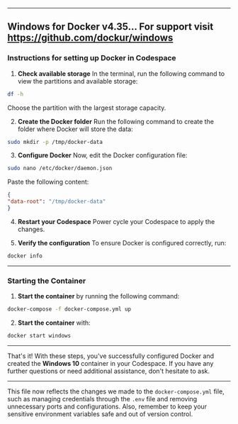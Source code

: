 --------------------------------------------------------
 Windows for Docker v4.35...
 For support visit https://github.com/dockur/windows
--------------------------------------------------------

### Instructions for setting up Docker in **Codespace**

1. **Check available storage**
In the terminal, run the following command to view the partitions and available storage:

```bash
df -h
```

Choose the partition with the largest storage capacity.

2. **Create the Docker folder**
Run the following command to create the folder where Docker will store the data:

```bash
sudo mkdir -p /tmp/docker-data
```

3. **Configure Docker**
Now, edit the Docker configuration file:

```bash
sudo nano /etc/docker/daemon.json
```

Paste the following content:

```json
{
"data-root": "/tmp/docker-data"
}
```

4. **Restart your Codespace**
Power cycle your Codespace to apply the changes.

5. **Verify the configuration**
To ensure Docker is configured correctly, run:

```bash
docker info
```

---

### Starting the Container

1. **Start the container** by running the following command:

```bash
docker-compose -f docker-compose.yml up
```

2. **Start the container** with:

```bash
docker start windows
```

---

That's it! With these steps, you've successfully configured Docker and created the **Windows 10** container in your Codespace. If you have any further questions or need additional assistance, don't hesitate to ask.

---

This file now reflects the changes we made to the `docker-compose.yml` file, such as managing credentials through the `.env` file and removing unnecessary ports and configurations. Also, remember to keep your sensitive environment variables safe and out of version control.

